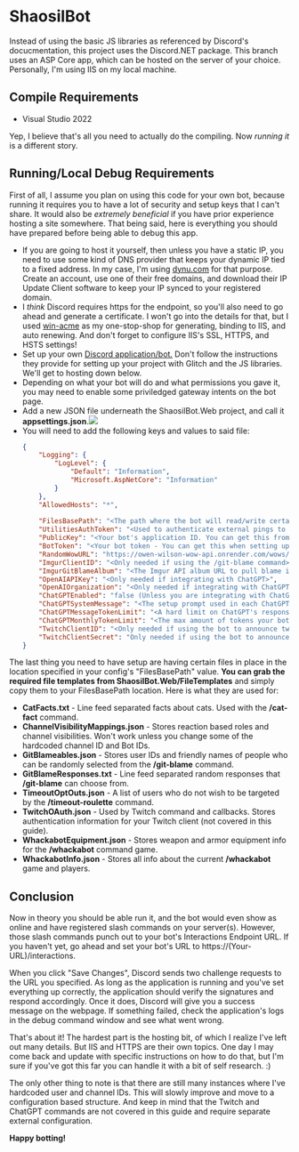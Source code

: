 <h1>ShaosilBot</h1>

Instead of using the basic JS libraries as referenced by Discord's docucmentation, this project uses the Discord.NET package. This branch uses an ASP Core app, which can be hosted on the server of your choice. Personally, I'm using IIS on my local machine.

<h2>Compile Requirements</h2>
<ul>
	<li>Visual Studio 2022</li>
</ul>

Yep, I believe that's all you need to actually do the compiling. Now _running it_ is a different story.

<h2>Running/Local Debug Requirements</h2>

First of all, I assume you plan on using this code for your own bot, because running it requires you to have a lot of security and setup keys that I can't share. It would also be <i>extremely beneficial</i> if you have prior experience hosting a site somewhere. That being said, here is everything you should have prepared before being able to debug this app.

<ul>
	<li>If you are going to host it yourself, then unless you have a static IP, you need to use some kind of DNS provider that keeps your dynamic IP tied to a fixed address. In my case, I'm using <a href="https://www.dynu.com/">dynu.com</a> for that purpose. Create an account, use one of their free domains, and download their IP Update Client software to keep your IP synced to your registered domain.</li>
	<li>I <i>think</i> Discord requires https for the endpoint, so you'll also need to go ahead and generate a certificate. I won't go into the details for that, but I used <a href="https://www.win-acme.com/">win-acme</a> as my one-stop-shop for generating, binding to IIS, and auto renewing. And don't forget to configure IIS's SSL, HTTPS, and HSTS settings!</li>
	<li>Set up your own <a href="https://discord.com/developers/docs/getting-started#creating-an-app">Discord application/bot.</a> Don't follow the instructions they provide for setting up your project with Glitch and the JS libraries. We'll get to hosting down below.</li>
	<li>Depending on what your bot will do and what permissions you gave it, you may need to enable some priviledged gateway intents on the bot page.</li>
	<li>Add a new JSON file underneath the ShaosilBot.Web project, and call it <b>appsettings.json</b>.<img src="https://user-images.githubusercontent.com/12295139/225418523-29958b64-43cd-49fe-87b8-3035f25b070a.png"></img></li>
	<li>You will need to add the following keys and values to said file:</li>
	
```json
{
    "Logging": {
        "LogLevel": {
            "Default": "Information",
            "Microsoft.AspNetCore": "Information"
        }
    },
    "AllowedHosts": "*",
	
    "FilesBasePath": "<The path where the bot will read/write certain files. More on this below. Make sure your IIS user has permissions to the folder>",
    "UtilitiesAuthToken": "<Used to authenticate external pings to the Utilities controller. You can generate your own token for this.>",
    "PublicKey": "<Your bot's application ID. You can get this from your Discord portal>",
    "BotToken": "<Your bot token - You can get this when setting up your bot in the Discord portal>",
    "RandomWowURL": "https://owen-wilson-wow-api.onrender.com/wows/random",
    "ImgurClientID": "<Only needed if using the /git-blame command>",
    "ImgurGitBlameAlbum": "<The Imgur API album URL to pull blame images from. Only needed if using the /git-blame command. My current images are at https://imgur.com/a/1IzijHj>",
    "OpenAIAPIKey": "<Only needed if integrating with ChatGPT>",
    "OpenAIOrganization": "<Only needed if integrating with ChatGPT>",
    "ChatGPTEnabled": "false (Unless you are integrating with ChatGPT)",
    "ChatGPTSystemMessage": "<The setup prompt used in each ChatGPT request - Only needed if integrating with ChatGPT>",
    "ChatGPTMessageTokenLimit": "<A hard limit on ChatGPT's response length - Only needed if integrating with ChatGPT>",
    "ChatGPTMonthlyTokenLimit": "<The max amount of tokens your bot should use in a month. Used for rate limiting calculations per hour>",
    "TwitchClientID": "<Only needed if using the bot to announce twitch streams>",
    "TwitchClientSecret": "Only needed if using the bot to announce twitch streams>",
}
```
</ul>

The last thing you need to have setup are having certain files in place in the location specified in your config's "FilesBasePath" value. <b>You can grab the required file templates from ShaosilBot.Web/FileTemplates</b> and simply copy them to your FilesBasePath location. Here is what they are used for:

<ul>
	<li><b>CatFacts.txt</b> - Line feed separated facts about cats. Used with the <b>/cat-fact</b> command.</li>
	<li><b>ChannelVisibilityMappings.json</b> - Stores reaction based roles and channel visibilities. Won't work unless you change some of the hardcoded channel ID and Bot IDs.</li>
    <li><b>GitBlameables.json</b> - Stores user IDs and friendly names of people who can be randomly selected from the <b>/git-blame</b> command.</li>
	<li><b>GitBlameResponses.txt</b> - Line feed separated random responses that <b>/git-blame</b> can choose from.</li>
	<li><b>TimeoutOptOuts.json</b> - A list of users who do not wish to be targeted by the <b>/timeout-roulette</b> command.</li>
	<li><b>TwitchOAuth.json</b> - Used by Twitch command and callbacks. Stores authentication information for your Twitch client (not covered in this guide).</li>
	<li><b>WhackabotEquipment.json</b> - Stores weapon and armor equipment info for the <b>/whackabot</b> command game.</li>
	<li><b>WhackabotInfo.json</b> - Stores all info about the current <b>/whackabot</b> game and players.</li>
</ul>

<h2>Conclusion</h2>

Now in theory you should be able run it, and the bot would even show as online and have registered slash commands on your server(s). However, those slash commands punch out to your bot's Interactions Endpoint URL. If you haven't yet, go ahead and set your bot's URL to https://(Your-URL)/interactions.

When you click "Save Changes", Discord sends two challenge requests to the URL you specified. As long as the application is running and you've set everything up correctly, the application should verify the signatures and respond accordingly. Once it does, Discord will give you a success message on the webpage. If something failed, check the application's logs in the debug command window and see what went wrong.

That's about it! The hardest part is the hosting bit, of which I realize I've left out many details. But IIS and HTTPS are their own topics. One day I may come back and update with specific instructions on how to do that, but I'm sure if you've got this far you can handle it with a bit of self research. :)

The only other thing to note is that there are still many instances where I've hardcoded user and channel IDs. This will slowly improve and move to a configuration based structure. And keep in mind that the Twitch and ChatGPT commands are not covered in this guide and require separate external configuration.

<b>Happy botting!</b>